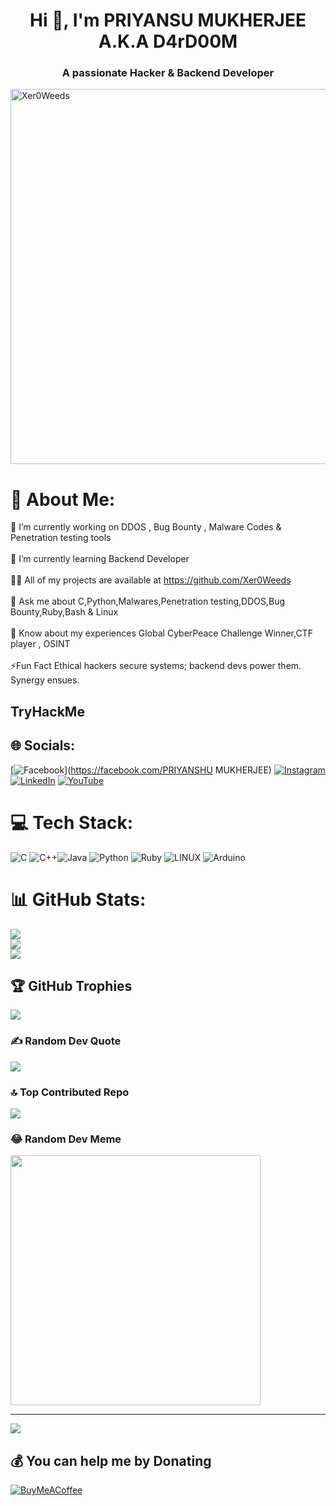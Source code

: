 <h1 align="center">Hi 👋, I'm PRIYANSU MUKHERJEE A.K.A D4rD00M</h1>
<h3 align="center">A passionate Hacker & Backend Developer </h3>
<img src="https://github.com/Xer0Weeds/Contributors/blob/main/Creators%20%26%20Projects/Xer0Weeds.jpg" alt="Xer0Weeds" width="600" style="vertical-align: bottom;">

# 💫 About Me:
🔭 I’m currently working on DDOS , Bug Bounty , Malware Codes & Penetration testing tools<br><br>🌱 I’m currently learning Backend Developer<br><br>👨‍💻 All of my projects are available at https://github.com/Xer0Weeds<br><br>💬 Ask me about C,Python,Malwares,Penetration testing,DDOS,Bug Bounty,Ruby,Bash & Linux<br><br>📄 Know about my experiences Global CyberPeace Challenge Winner,CTF player , OSINT <br><br>⚡Fun Fact Ethical hackers secure systems; backend devs power them. Synergy ensues.

## TryHackMe
<script src="https://tryhackme.com/badge/871552"></script>

## 🌐 Socials:
[![Facebook](https://img.shields.io/badge/Facebook-%231877F2.svg?logo=Facebook&logoColor=white)](https://facebook.com/PRIYANSHU MUKHERJEE) [![Instagram](https://img.shields.io/badge/Instagram-%23E4405F.svg?logo=Instagram&logoColor=white)](https://instagram.com/priyans_uu) [![LinkedIn](https://img.shields.io/badge/LinkedIn-%230077B5.svg?logo=linkedin&logoColor=white)](https://www.linkedin.com/in/priyansu311mukherjee-aab868292/) [![YouTube](https://img.shields.io/badge/YouTube-%23FF0000.svg?logo=YouTube&logoColor=white)](https://www.youtube.com/@Xer0Weeds) 

# 💻 Tech Stack:
![C](https://img.shields.io/badge/c-%2300599C.svg?style=for-the-badge&logo=c&logoColor=white) ![C++](https://img.shields.io/badge/c++-%2300599C.svg?style=for-the-badge&logo=c%2B%2B&logoColor=white)![Java](https://img.shields.io/badge/java-%23ED8B00.svg?style=for-the-badge&logo=java&logoColor=white) ![Python](https://img.shields.io/badge/python-3670A0?style=for-the-badge&logo=python&logoColor=ffdd54) ![Ruby](https://img.shields.io/badge/ruby-%23CC342D.svg?style=for-the-badge&logo=ruby&logoColor=white)  ![LINUX](https://img.shields.io/badge/Linux-FCC624?style=for-the-badge&logo=linux&logoColor=black) ![Arduino](https://img.shields.io/badge/-Arduino-00979D?style=for-the-badge&logo=Arduino&logoColor=white)
# 📊 GitHub Stats:
![](https://github-readme-stats.vercel.app/api?username=Xer0Weeds&theme=dracula&hide_border=false&include_all_commits=true&count_private=true)<br/>
![](https://github-readme-streak-stats.herokuapp.com/?user=Xer0Weeds&theme=dracula&hide_border=false)<br/>
![](https://github-readme-stats.vercel.app/api/top-langs/?username=Xer0Weeds&theme=dracula&hide_border=false&include_all_commits=true&count_private=true&layout=compact)

## 🏆 GitHub Trophies
![](https://github-profile-trophy.vercel.app/?username=Xer0Weeds&theme=gruvbox&no-frame=false&no-bg=false&margin-w=4)

### ✍️ Random Dev Quote
![](https://quotes-github-readme.vercel.app/api?type=horizontal&theme=gruvbox)

### 🔝 Top Contributed Repo
![](https://github-contributor-stats.vercel.app/api?username=Xer0Weeds&limit=5&theme=dracula&combine_all_yearly_contributions=true)

### 😂 Random Dev Meme
<img src='https://randommeme-five.vercel.app/' style="height: 400px;"/>

---
[![](https://visitcount.itsvg.in/api?id=Xer0Weeds&icon=7&color=6)](https://visitcount.itsvg.in)

  ## 💰 You can help me by Donating
  [![BuyMeACoffee](https://img.shields.io/badge/Buy%20Me%20a%20Coffee-ffdd00?style=for-the-badge&logo=buy-me-a-coffee&logoColor=black)](https://buymeacoffee.com/Xer0Weeds) 

  
<!-- Proudly created with GPRM ( https://gprm.itsvg.in ) -->
